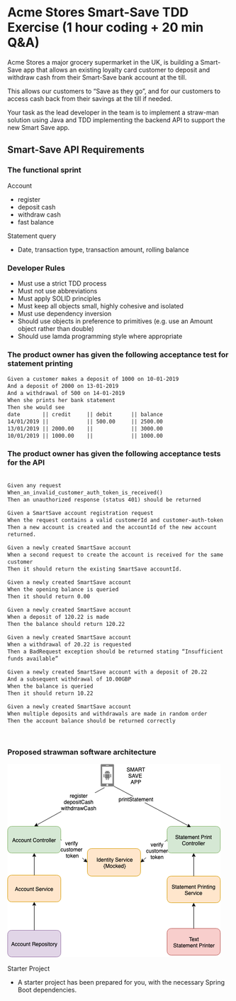 # Acme Stores Smart-Save TDD Exercise (1 hour coding + 20 min Q&A)

Acme Stores a major grocery supermarket in the UK, is building a Smart-Save app that allows an existing loyalty card customer to deposit and withdraw cash from their Smart-Save bank account at the till.  

This allows our customers to “Save as they go”, and for our customers to access cash back from their savings at the till if needed.

Your task as the lead developer in the team is to implement a straw-man solution using Java and TDD implementing the backend API to support the new Smart Save app.  

## Smart-Save API Requirements 

### The functional sprint
Account
- register
- deposit cash
- withdraw cash
- fast balance

Statement query
- Date, transaction type, transaction amount, rolling balance

### Developer Rules
- Must use a strict TDD process
- Must not use abbreviations
- Must apply SOLID principles
- Must keep all objects small, highly cohesive and isolated
- Must use dependency inversion 
- Should use objects in preference to primitives  (e.g. use an Amount object rather than double) 
- Should use lamda programming style where appropriate
 
### The product owner has given the following acceptance test for statement printing
```
Given a customer makes a deposit of 1000 on 10-01-2019
And a deposit of 2000 on 13-01-2019
And a withdrawal of 500 on 14-01-2019
When she prints her bank statement
Then she would see
date       || credit     || debit      || balance
14/01/2019 ||            || 500.00     || 2500.00
13/01/2019 || 2000.00    ||            || 3000.00
10/01/2019 || 1000.00    ||            || 1000.00
```

### The product owner has given the following acceptance tests for the API

```

Given any request
When_an_invalid_customer_auth_token_is_received()
Then an unauthorized response (status 401) should be returned
```

```
Given a SmartSave account registration request 
When the request contains a valid customerId and customer-auth-token 
Then a new account is created and the accountId of the new account returned.
```

```
Given a newly created SmartSave account
When a second request to create the account is received for the same customer 
Then it should return the existing SmartSave accountId. 
```

```
Given a newly created SmartSave account 
When the opening balance is queried 
Then it should return 0.00
```

```
Given a newly created SmartSave account 
When a deposit of 120.22 is made 
Then the balance should return 120.22
```

```
Given a newly created SmartSave account 
When a withdrawal of 20.22 is requested 
Then a BadRequest exception should be returned stating “Insufficient funds available”
```

```
Given a newly created SmartSave account with a deposit of 20.22 
And a subsequent withdrawal of 10.00GBP 
When the balance is queried 
Then it should return 10.22
```

```
Given a newly created SmartSave account 
When multiple deposits and withdrawals are made in random order 
Then the account balance should be returned correctly
```
 
### Proposed strawman software architecture

![Architecture](./architecture.png?raw=true "Architecture Strawman")
 
Starter Project

- A starter project has been prepared for you, with the necessary Spring Boot dependencies. 
